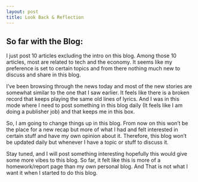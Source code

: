 ```yaml
---
layout: post
title: Look Back & Reflection
---
```



## So far with the Blog:

I just post 10 articles excluding the intro on this blog. Among those 10 articles, most are related to tech and the economy. 
It seems like my preference is set to certain topics and from there nothing much new to discuss and share in this blog. 

I’ve been browsing through the news today and most of the new stories are somewhat similar to the one that I saw earlier. 
It feels like there is a broken record that keeps playing the same old lines of lyrics. 
And I was in this mode where I need to post something in this blog daily (It feels like I am doing a publisher job) and that keeps me in this box.

So, I am going to change things up in this blog. 
From now on this won’t be the place for a new recap but more of what I had and felt interested in certain stuff and have my own opinion about it. 
Therefore, this blog won’t be updated daily but whenever I have a topic or stuff to discuss it.

Stay tuned, and I will post something interesting hopefully this would give some more vibes to this blog. 
So far, it felt like this is more of a homework/report page than my own personal blog. And That is not what I want it when I started to do this blog. 
